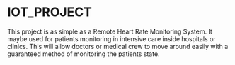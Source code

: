 # IOT_PROJECT
This project is as simple as a Remote Heart Rate Monitoring System.
It maybe used for patients monitoring in intensive care inside hospitals or clinics.
This will allow doctors or medical crew to move around easily with a guaranteed method of monitoring the patients state.
